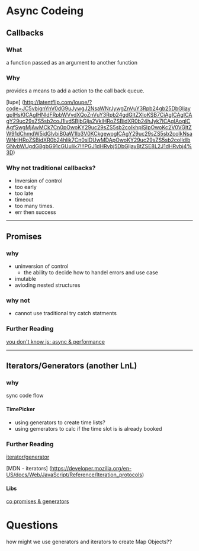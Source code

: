 # Async Codeing

## Callbacks
### What
a function passed as an argument to another function

### Why
provides a means to add a action to the call back queue.

[lupe] (http://latentflip.com/loupe/?code=JC5vbignYnV0dG9uJywgJ2NsaWNrJywgZnVuY3Rpb24gb25DbGljaygpIHsKICAgIHNldFRpbWVvdXQoZnVuY3Rpb24gdGltZXIoKSB7CiAgICAgICAgY29uc29sZS5sb2coJ1lvdSBjbGlja2VkIHRoZSBidXR0b24hJyk7ICAgIAogICAgfSwgMjAwMCk7Cn0pOwoKY29uc29sZS5sb2coIkhpISIpOwoKc2V0VGltZW91dChmdW5jdGlvbiB0aW1lb3V0KCkgewogICAgY29uc29sZS5sb2coIkNsaWNrIHRoZSBidXR0b24hIik7Cn0sIDUwMDApOwoKY29uc29sZS5sb2coIldlbGNvbWUgdG8gbG91cGUuIik7!!!PGJ1dHRvbj5DbGljayBtZSE8L2J1dHRvbj4%3D)

### Why not traditional callbacks?
* Inversion of control
* too early
* too late
* timeout
* too many times.
* err then success

---
## Promises
### why
* uninversion of control
	* the ability to decide how to handel errors and use case
* imutable
* avioding nested structures

### why not
* cannot use traditional try catch statments

### Further Reading
[you don't know js: async & performance](https://github.com/getify/You-Dont-Know-JS/tree/master/async%20%26%20performance)


---

## Iterators/Generators (another LnL)

### why
sync code flow

#### TimePicker
  * using generators to create time lists?
  * using gemerators to calc if the time slot is is already booked

### Further Reading
[iterator/generator](http://www.ociweb.com/resources/publications/sett/javascript-iterators-and-generators/)

[MDN - iterators] (https://developer.mozilla.org/en-US/docs/Web/JavaScript/Reference/Iteration_protocols)

#### Libs
[co promises & generators](https://github.com/tj/co)


# Questions
how might we use generators and iterators to create Map Objects??

